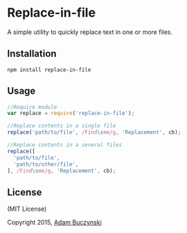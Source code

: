 # Replace-in-file
A simple utility to quickly replace text in one or more files.

## Installation
```shell
npm install replace-in-file
```

## Usage
```js
//Require module
var replace = require('replace-in-file');

//Replace contents in a single file
replace('path/to/file', /Find\sme/g, 'Replacement', cb);

//Replace contents in a several files
replace([
  'path/to/file',
  'path/to/other/file',
], /Find\sme/g, 'Replacement', cb);
```

## License
(MIT License)

Copyright 2015, [Adam Buczynski](http://adambuczynski.com)
